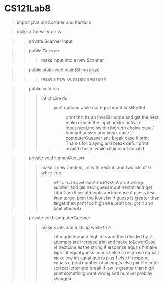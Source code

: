# CS121Lab8

> import java.util Scanner and Random

> make a Guesser class

> > private Scanner input

> > public Guesser
> > > make input into a new Scanner

> > public static void main(String args)
> > > make a  new Guessere and run it

> > public void run
> > > int choice
> > > do
> > > > print options
> > > > while not equal input.hasNextInt
> > > > >  print that its an invaild inoput and get the next
> > > > make choice the input.nexInr
> > > > activare input.nextLine
> > > > switch thorugh choice
> > > > > case 1 humanGuesser and break
> > > > > case 2 computerGuesser and break
> > > > > case 0 print Thanks for playing and break
> > > > > defult print invaild choice
> > > > while choice not equal 0


> > private void humanGuesser
> > > make a new random, int with nextInt, and two ints of 0
> > > while true
> > > > while not equal input.hasNextInt
> > > > print wrong number and get next
> > > > guess input.nextInt and get intput.nextLine
> > > > attempts are increase
> > > > if guess less than target print too low
> > > > else if guess is greater than target then print too high
> > > > else print you got it and total attempts

> > private void computerGuesser
> > > make 4 ints and a string
> > > while true
> > > > int = add low and  high ints and then divided by 2
> > > > attempts are increase
> > > > trim and make toLowerCase of nextLine as the string
> > > > if response equals h make high int equal guess minus 1
> > > > else if response equal l make low int equal guess plus 1
> > > > else if respong equals c print number of attempts
> > > > else print to enter correct letter and break
> > > > if low is greater than high print something went wrong and number problay changed
